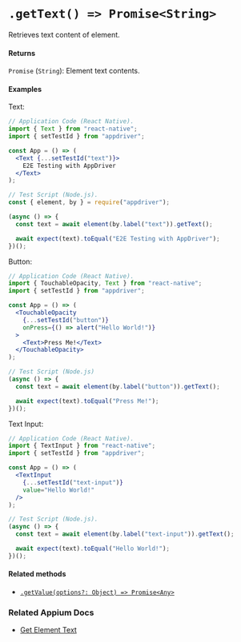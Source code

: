 # `.getText() => Promise<String>`

Retrieves text content of element.

#### Returns

`Promise` (`String`): Element text contents.

#### Examples

Text:
```jsx
// Application Code (React Native).
import { Text } from "react-native";
import { setTestId } from "appdriver";

const App = () => (
  <Text {...setTestId("text")}>
    E2E Testing with AppDriver
  </Text>
);

// Test Script (Node.js).
const { element, by } = require("appdriver");

(async () => {
  const text = await element(by.label("text")).getText();

  await expect(text).toEqual("E2E Testing with AppDriver");
})();
```

Button:
```jsx
// Application Code (React Native).
import { TouchableOpacity, Text } from "react-native";
import { setTestId } from "appdriver";

const App = () => (
  <TouchableOpacity
    {...setTestId("button")}
    onPress={() => alert("Hello World!")}
  >
    <Text>Press Me!</Text>
  </TouchableOpacity>
);

// Test Script (Node.js)
(async () => {
  const text = await element(by.label("button")).getText();

  await expect(text).toEqual("Press Me!");
})();
```

Text Input:
```jsx
// Application Code (React Native).
import { TextInput } from "react-native";
import { setTestId } from "appdriver";

const App = () => (
  <TextInput
    {...setTestId("text-input")}
    value="Hello World!"
  />
);

// Test Script (Node.js).
(async () => {
  const text = await element(by.label("text-input")).getText();

  await expect(text).toEqual("Hello World!");
})();
```

#### Related methods

- [`.getValue(options?: Object) => Promise<Any>`](./getValue.md)

### Related Appium Docs

- [Get Element Text](http://appium.io/docs/en/commands/element/attributes/text/)